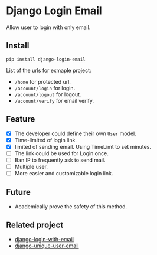 # Django Login Email

Allow user to login with only email.

## Install

`pip install django-login-email`

List of the urls for exmaple project:

- `/home` for protected url.
- `/account/login` for login.
- `/account/logout` for logout.
- `/account/verify` for email verify.

## Feature

- [x] The developer could define their own `User` model.
- [x] Time-limited of login link.
- [x] limited of sending email. Using TimeLimt to set minutes.
- [ ] The link could be used for Login once.
- [ ] Ban IP to frequently ask to send mail.
- [ ] Multiple user.
- [ ] More easier and customizable login link.

## Future

- Academically prove the safety of this method.

## Related project

- [django-login-with-email](https://github.com/wsvincent/django-login-with-email)
- [django-unique-user-email](https://github.com/carltongibson/django-unique-user-email)
